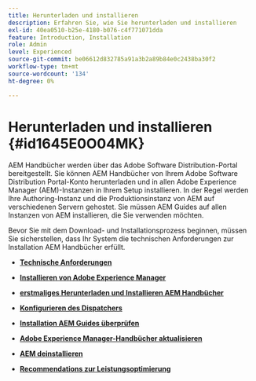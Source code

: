 ```yaml
---
title: Herunterladen und installieren
description: Erfahren Sie, wie Sie herunterladen und installieren
exl-id: 40ea0510-b25e-4180-b076-c4f771071dda
feature: Introduction, Installation
role: Admin
level: Experienced
source-git-commit: be06612d832785a91a3b2a89b84e0c2438ba30f2
workflow-type: tm+mt
source-wordcount: '134'
ht-degree: 0%

---
```


# Herunterladen und installieren {#id1645E0O04MK}

AEM Handbücher werden über das Adobe Software Distribution-Portal bereitgestellt. Sie können AEM Handbücher von Ihrem Adobe Software Distribution Portal-Konto herunterladen und in allen Adobe Experience Manager \(AEM\)-Instanzen in Ihrem Setup installieren. In der Regel werden Ihre Authoring-Instanz und die Produktionsinstanz von AEM auf verschiedenen Servern gehostet. Sie müssen AEM Guides auf allen Instanzen von AEM installieren, die Sie verwenden möchten.

Bevor Sie mit dem Download- und Installationsprozess beginnen, müssen Sie sicherstellen, dass Ihr System die technischen Anforderungen zur Installation AEM Handbücher erfüllt.

- **[Technische Anforderungen](download-install-technical-requirements.md)**

- **[Installieren von Adobe Experience Manager](download-install-aem.md)**

- **[erstmaliges Herunterladen und Installieren AEM Handbücher](download-install-aemg-first-time.md)**

- **[Konfigurieren des Dispatchers](download-install-configure-dispatcher.md)**

- **[Installation AEM Guides überprüfen](download-install-verify-aemg-installation.md)**

- **[Adobe Experience Manager-Handbücher aktualisieren](upgrade-xml-documentation.md)**

- **[AEM deinstallieren](download-install-unistall-aemg.md)**

- **[Recommendations zur Leistungsoptimierung](download-install-recommend-perf-optimiz.md)**
